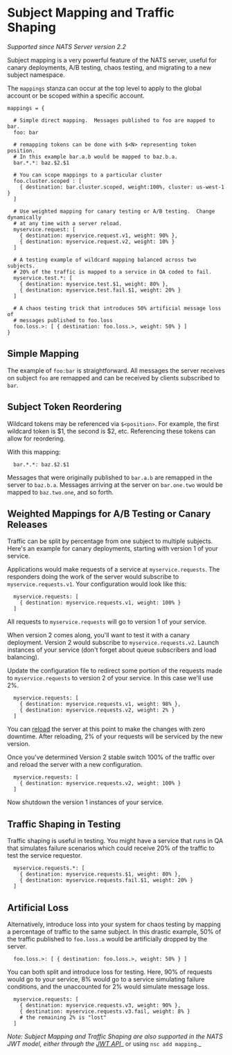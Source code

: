 # Subject Mapping and Traffic Shaping

_Supported since NATS Server version 2.2_

Subject mapping is a very powerful feature of the NATS server, useful for canary deployments, A/B testing, chaos testing, and migrating to a new subject namespace.

The `mappings` stanza can occur at the top level to apply to the global account or be scoped within a specific account.

```text
mappings = {

  # Simple direct mapping.  Messages published to foo are mapped to bar.
  foo: bar

  # remapping tokens can be done with $<N> representing token position.
  # In this example bar.a.b would be mapped to baz.b.a.
  bar.*.*: baz.$2.$1

  # You can scope mappings to a particular cluster
  foo.cluster.scoped : [
    { destination: bar.cluster.scoped, weight:100%, cluster: us-west-1 }
  ]

  # Use weighted mapping for canary testing or A/B testing.  Change dynamically
  # at any time with a server reload.
  myservice.request: [
    { destination: myservice.request.v1, weight: 90% },
    { destination: myservice.request.v2, weight: 10% }
  ]

  # A testing example of wildcard mapping balanced across two subjects.
  # 20% of the traffic is mapped to a service in QA coded to fail.
  myservice.test.*: [
    { destination: myservice.test.$1, weight: 80% },
    { destination: myservice.test.fail.$1, weight: 20% }
  ]

  # A chaos testing trick that introduces 50% artificial message loss of
  # messages published to foo.loss
  foo.loss.>: [ { destination: foo.loss.>, weight: 50% } ]
}
```

## Simple Mapping

The example of `foo:bar` is straightforward. All messages the server receives on subject `foo` are remapped and can be received by clients subscribed to `bar`.

## Subject Token Reordering

Wildcard tokens may be referenced via `$<position>`. For example, the first wildcard token is $1, the second is $2, etc. Referencing these tokens can allow for reordering.

With this mapping:

```text
  bar.*.*: baz.$2.$1
```

Messages that were originally published to `bar.a.b` are remapped in the server to `baz.b.a`. Messages arriving at the server on `bar.one.two` would be mapped to `baz.two.one`, and so forth.

## Weighted Mappings for A/B Testing or Canary Releases

Traffic can be split by percentage from one subject to multiple subjects. Here's an example for canary deployments, starting with version 1 of your service.

Applications would make requests of a service at `myservice.requests`. The responders doing the work of the server would subscribe to `myservice.requests.v1`. Your configuration would look like this:

```text
  myservice.requests: [
    { destination: myservice.requests.v1, weight: 100% }
  ]
```

All requests to `myservice.requests` will go to version 1 of your service.

When version 2 comes along, you'll want to test it with a canary deployment. Version 2 would subscribe to `myservice.requests.v2`. Launch instances of your service \(don't forget about queue subscribers and load balancing\).

Update the configuration file to redirect some portion of the requests made to `myservice.requests` to version 2 of your service. In this case we'll use 2%.

```text
  myservice.requests: [
    { destination: myservice.requests.v1, weight: 98% },
    { destination: myservice.requests.v2, weight: 2% }
  ]
```

You can [reload](../nats_admin/signals.md) the server at this point to make the changes with zero downtime. After reloading, 2% of your requests will be serviced by the new version.

Once you've determined Version 2 stable switch 100% of the traffic over and reload the server with a new configuration.

```text
  myservice.requests: [
    { destination: myservice.requests.v2, weight: 100% }
  ]
```

Now shutdown the version 1 instances of your service.

## Traffic Shaping in Testing

Traffic shaping is useful in testing. You might have a service that runs in QA that simulates failure scenarios which could receive 20% of the traffic to test the service requestor.

```text
  myservice.requests.*: [
    { destination: myservice.requests.$1, weight: 80% },
    { destination: myservice.requests.fail.$1, weight: 20% }
  ]
```

## Artificial Loss

Alternatively, introduce loss into your system for chaos testing by mapping a percentage of traffic to the same subject. In this drastic example, 50% of the traffic published to `foo.loss.a` would be artificially dropped by the server.

```text
  foo.loss.>: [ { destination: foo.loss.>, weight: 50% } ]
```

You can both split and introduce loss for testing. Here, 90% of requests would go to your service, 8% would go to a service simulating failure conditions, and the unaccounted for 2% would simulate message loss.

```text
  myservice.requests: [
    { destination: myservice.requests.v3, weight: 90% },
    { destination: myservice.requests.v3.fail, weight: 8% }
    # the remaining 2% is "lost"
  ]
```

_Note: Subject Mapping and Traffic Shaping are also supported in the NATS JWT model, either through the_ [_JWT API_](https://github.com/nats-io/jwt)_ or using `nsc add mapping`._

